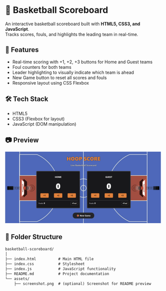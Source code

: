 # 🏀 Basketball Scoreboard

An interactive basketball scoreboard built with **HTML5, CSS3, and JavaScript**.  
Tracks scores, fouls, and highlights the leading team in real-time.

## 📌 Features
- Real-time scoring with +1, +2, +3 buttons for Home and Guest teams
- Foul counters for both teams
- Leader highlighting to visually indicate which team is ahead
- New Game button to reset all scores and fouls
- Responsive layout using CSS Flexbox

## 🛠 Tech Stack
- HTML5  
- CSS3 (Flexbox for layout)  
- JavaScript (DOM manipulation)

## 📷 Preview
![Basketball Scoreboard Screenshot](preview.png)

## 📁 Folder Structure

```
basketball-scoreboard/
│
├── index.html          # Main HTML file
├── index.css           # Stylesheet
├── index.js            # JavaScript functionality
├── README.md           # Project documentation
└── assets/
    ├── screenshot.png  # (optional) Screenshot for README preview
```
